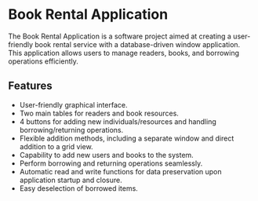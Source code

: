 # Book Rental Application

The Book Rental Application is a software project aimed at creating a user-friendly book rental service with a database-driven window application. This application allows users to manage readers, books, and borrowing operations efficiently.

## Features

- User-friendly graphical interface.
- Two main tables for readers and book resources.
- 4 buttons for adding new individuals/resources and handling borrowing/returning operations.
- Flexible addition methods, including a separate window and direct addition to a grid view.
- Capability to add new users and books to the system.
- Perform borrowing and returning operations seamlessly.
- Automatic read and write functions for data preservation upon application startup and closure.
- Easy deselection of borrowed items.
